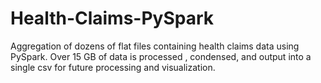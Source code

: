# Health-Claims-PySpark
Aggregation of dozens of flat files containing health claims data using PySpark. Over 15 GB of data is processed , condensed, and output into a single csv for future processing and visualization. 

